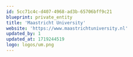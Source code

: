 ```yaml
---
id: 5cc71c4c-d407-4968-ad3b-65706bff9c21
blueprint: private_entity
title: 'Maastricht University'
website: 'https://www.maastrichtuniversity.nl'
updated_by: 1
updated_at: 1719244519
logo: logos/um.png
---
```

